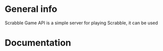 # General info

Scrabble Game API is a simple server for playing Scrabble, it can be used

# Documentation
